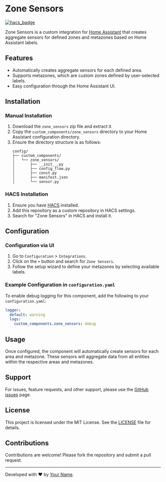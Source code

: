 
# Zone Sensors

[![hacs_badge](https://img.shields.io/badge/HACS-Custom-orange.svg)](https://github.com/custom-components/hacs)

Zone Sensors is a custom integration for [Home Assistant](https://home-assistant.io/) that creates aggregate sensors for defined zones and metazones based on Home Assistant labels.

## Features

- Automatically creates aggregate sensors for each defined area.
- Supports metazones, which are custom zones defined by user-selected labels.
- Easy configuration through the Home Assistant UI.

## Installation

### Manual Installation

1. Download the `zone_sensors` zip file and extract it.
2. Copy the `custom_components/zone_sensors` directory to your Home Assistant configuration directory.
3. Ensure the directory structure is as follows:
    ```text
    config/
    ├── custom_components/
    │   └── zone_sensors/
    │       ├── __init__.py
    │       ├── config_flow.py
    │       ├── const.py
    │       ├── manifest.json
    │       └── sensor.py
    ```

### HACS Installation

1. Ensure you have [HACS](https://hacs.xyz/) installed.
2. Add this repository as a custom repository in HACS settings.
3. Search for "Zone Sensors" in HACS and install it.

## Configuration

### Configuration via UI

1. Go to `Configuration` > `Integrations`.
2. Click on the `+` button and search for `Zone Sensors`.
3. Follow the setup wizard to define your metazones by selecting available labels.

### Example Configuration in `configuration.yaml`

To enable debug logging for this component, add the following to your `configuration.yaml`:

```yaml
logger:
  default: warning
  logs:
    custom_components.zone_sensors: debug
```

## Usage

Once configured, the component will automatically create sensors for each area and metazone. These sensors will aggregate data from all entities within the respective areas and metazones.

## Support

For issues, feature requests, and other support, please use the [GitHub issues](https://github.com/your-repo/zone_sensors/issues) page.

## License

This project is licensed under the MIT License. See the [LICENSE](LICENSE) file for details.

## Contributions

Contributions are welcome! Please fork the repository and submit a pull request.

---

Developed with ❤️ by [Your Name](https://github.com/your-github-username).
